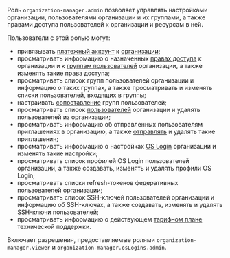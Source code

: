 Роль `organization-manager.admin` позволяет управлять настройками организации, пользователями организации и их группами, а также правами доступа пользователей к организации и ресурсам в ней.

Пользователи с этой ролью могут:
* привязывать [платежный аккаунт](../../billing/concepts/billing-account.md) к [организации](../../organization/concepts/organization.md);
* просматривать информацию о назначенных [правах доступа](../../iam/concepts/access-control/index.md) к организации и к [группам пользователей](../../organization/concepts/groups.md) организации, а также изменять такие права доступа;
* просматривать список групп пользователей организации и информацию о таких группах, а также просматривать и изменять списки пользователей, входящих в группы;
* настраивать [сопоставление](../../organization/concepts/add-federation.md#group-mapping) групп пользователей;
* просматривать список [пользователей](../../overview/roles-and-resources.md#users) организации и удалять пользователей из организации;
* просматривать информацию об отправленных пользователям приглашениях в организацию, а также [отправлять](../../organization/operations/add-account.md#send-invitation) и удалять такие приглашения;
* просматривать информацию о настройках [OS Login](../../organization/concepts/os-login.md) организации и изменять такие настройки;
* просматривать список профилей OS Login пользователей организации, а также создавать, изменять и удалять профили OS Login;
* просматривать списки refresh-токенов федеративных пользователей организации;
* просматривать список SSH-ключей пользователей организации и информацию об SSH-ключах, а также создавать, изменять и удалять SSH-ключи пользователей;
* просматривать информацию о действующем [тарифном плане](../../support/pricing.md#effective-plans) технической поддержки.

Включает разрешения, предоставляемые ролями `organization-manager.viewer` и `organization-manager.osLogins.admin`.